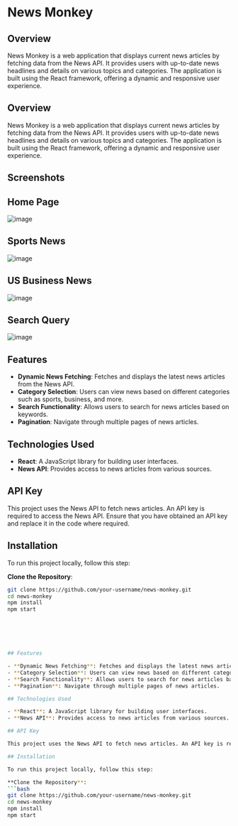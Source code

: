 # News Monkey

## Overview

News Monkey is a web application that displays current news articles by fetching data from the News API. It provides users with up-to-date news headlines and details on various topics and categories. The application is built using the React framework, offering a dynamic and responsive user experience.

## Overview

News Monkey is a web application that displays current news articles by fetching data from the News API. It provides users with up-to-date news headlines and details on various topics and categories. The application is built using the React framework, offering a dynamic and responsive user experience.

## Screenshots
   ## Home Page
![image](https://github.com/user-attachments/assets/ab1f5002-8460-475c-ac58-05b627efd405)

   ## Sports News
   ![image](https://github.com/user-attachments/assets/60510c9f-9a10-41cc-a1a0-16249adb95d1)

   ## US Business News
   ![image](https://github.com/user-attachments/assets/2bc321b3-7620-493d-be7b-423d009e432e)

   ## Search Query
   ![image](https://github.com/user-attachments/assets/41b68beb-0a8b-4016-89ba-95439c99a05d)




## Features

- **Dynamic News Fetching**: Fetches and displays the latest news articles from the News API.
- **Category Selection**: Users can view news based on different categories such as sports, business, and more.
- **Search Functionality**: Allows users to search for news articles based on keywords.
- **Pagination**: Navigate through multiple pages of news articles.

## Technologies Used

- **React**: A JavaScript library for building user interfaces.
- **News API**: Provides access to news articles from various sources.

## API Key

This project uses the News API to fetch news articles. An API key is required to access the News API. Ensure that you have obtained an API key and replace it in the code where required.

## Installation

To run this project locally, follow this step:

**Clone the Repository**:
   ```bash
   git clone https://github.com/your-username/news-monkey.git
   cd news-monkey
   npm install
   npm start





   
## Features

- **Dynamic News Fetching**: Fetches and displays the latest news articles from the News API.
- **Category Selection**: Users can view news based on different categories such as sports, business, and more.
- **Search Functionality**: Allows users to search for news articles based on keywords.
- **Pagination**: Navigate through multiple pages of news articles.

## Technologies Used

- **React**: A JavaScript library for building user interfaces.
- **News API**: Provides access to news articles from various sources.

## API Key

This project uses the News API to fetch news articles. An API key is required to access the News API. Ensure that you have obtained an API key and replace it in the code where required.

## Installation

To run this project locally, follow this step:

**Clone the Repository**:
   ```bash
   git clone https://github.com/your-username/news-monkey.git
   cd news-monkey
   npm install
   npm start





   
